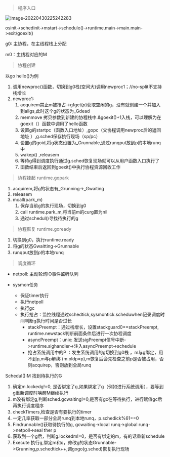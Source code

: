 > 程序入口

![image-20220430225242283](/Users/chengjin/my-github/blog/jimDevil.github.io/images/image-20220430225242283.png)

osinit->schedinit->mstart->schedule()->runtime.main->main.main->exit/goexit()

g0: 主协程，在主线程栈上分配 

m0：主线程对应的M



>  协程创建

以go hello()为例

1.  调用newproc()函数，切换到g0栈(空间大)调用newproc1；//no-split不支持栈增长  
2. newproc1: 
   1. acquirem禁止m被抢占->gfget(_p_)获取空闲的g，没有就创建一个并加入到allgs,此时这个g的状态为_Gdead 
   2. memmove 拷贝参数到新建的协程栈中.&goexit()+1入栈，可以理解为在goexit（）函数中调用了hello函数
   3. 设置g的startpc（函数入口地址）,gopc（父协程调用newproc后的返回地址 ）,g.sched保存执行现场（sp/pc）
   4. 设置g的goid,将g状态设置为_Grunnable,通过runqput放到p的本地runq中
   5. wakep() ,releasem
   6. 等待g得到调度执行通过g.sched恢复现场就可以从用户函数入口执行了
   7. 函数结束后返回到goexit()中执行协程资源回收工作     



>  协程挂起 runtime.gopark

1. acquirem,将g的状态有_Grunning->_Gwaiting
2. releasem
3. mcall(park_m)
   1. 保存当前g的执行现场，切换到g0
   2. call runtime.park_m,将当前m的curg置为nil
   3. 通过schedul()寻找待执行的g 



> 协程恢复 runtime.goready

1. 切换到g0，执行runtime.ready 
2. 将g的状态Gwaitting->Grunnable
3. runqput放到p的本地runq



> 调度循环  

+ netpoll: 主动轮询IO事件监听队列

+ sysmon任务
  + 保证timer执行
  + 执行netpoll
  + 执行gc 
  + 执行抢占：监控线程通过schedtick,sysmontick.scheduwhen记录调度时间判断g执行时间是否过长
    + stackPreempt：通过栈增长，设置stackguard0==stackPreempt, runtime.newstack判断前面条件后进行一次协程调度
    + asyncPreempt：unix: 发送sigPreempt信号中断->runtime.sighandler->注入asyncPreempt->schedule
    + 抢占系统调用中的P ：发生系统调用的g切换到g0栈 ，m与g绑定，用不到p,m与p解绑 (m.oldp=p),m恢复后会先检查之前p是否被占用，否则acquirep，否则放到全局runq

Schedul():M 找到待执行的G

1. 确定m.lockedg!=0, 是否绑定了g,如果绑定了g（例如进行系统调用），要等到g重新调度时唤醒M继续执行
2. m没有绑定g,判断sched.gcwaiting!=0,是否有gc在等待执行，进行赋值gc后再执行调度程序
3. checkTimers,检查是否有要执行的timer
4. 一定几率获取一部分全局runq到本地runq，p.schedick%61==0
5. Findrunnable()获取待执行的g, gcwaiting->local runq->global runq->netpoll->seal ther p
6. 获取到一个g后，判断g.lockedm!=0，是否有绑定的m，有的话重新schedule
7. Execute 执行g,绑定m和q，修改g的状态Grunnable->Grunning,p.schedtick++,调gogo(g.sched)恢复执行现场
